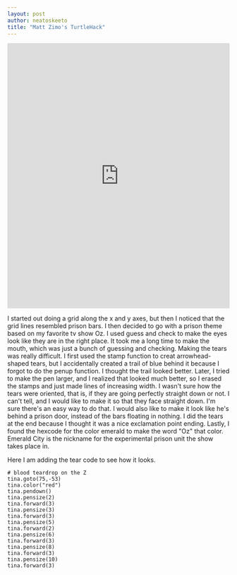 ```yaml
--- 
layout: post
author: neatoskeeto
title: "Matt Zimo's TurtleHack"
---
```



<iframe src="https://trinket.io/embed/python/c424cb87eb" width="100%" height="600" frameborder="0" marginwidth="0" marginheight="0" allowfullscreen></iframe>


I started out doing a grid along the x and y axes, but then I noticed that the grid lines resembled prison bars. I then decided to go with a prison theme based on my favorite tv show Oz.
I used guess and check to make the eyes look like they are in the right place. It took me a long time to make the mouth, which was just a bunch of guessing and checking. Making the tears was really difficult. I first used the stamp function to creat arrowhead-shaped tears, but I accidentally created a trail of blue behind it because I forgot to do the penup function. I thought the trail looked better. 
Later, I tried to make the pen larger, and I realized that looked much better, so I erased the stamps and just made lines of increasing width.
I wasn't sure how the tears were oriented, that is, if they are going perfectly straight down or not. I can't tell, and I would like to make it so that they face straight down. I'm sure there's an easy way to do that.
I would also like to make it look like he's behind a prison door, instead of the bars floating in nothing. 
I did the tears at the end because I thought it was a nice exclamation point ending.
Lastly, I found the hexcode for the color emerald to make the word "Oz" that color. Emerald City is the nickname for the experimental prison unit the show takes place in.

Here I am adding the tear code to see how it looks.
```
# blood teardrop on the Z
tina.goto(75,-53)
tina.color("red")
tina.pendown()
tina.pensize(2)
tina.forward(3)
tina.pensize(3)
tina.forward(3)
tina.pensize(5)
tina.forward(2)
tina.pensize(6)
tina.forward(3)
tina.pensize(8)
tina.forward(3)
tina.pensize(10)
tina.forward(3)
```
